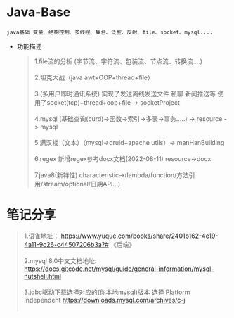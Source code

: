 # Java-Base

    java基础 变量、结构控制、多线程、集合、泛型、反射、file、socket、mysql....

* 功能描述 

  > 1.file流的分析 (字节流、字符流、包装流、节点流、转换流....) <br><br>
  > 2.坦克大战（java awt+OOP+thread+file）<br><br>
  > 3.(多用户即时通讯系统) 实现了发送离线发送文件 私聊 新闻推送等 使用了socket(tcp)+thread+oop+file -> socketProject <br><br>
  > 4.mysql (基础查询(curd)->函数->索引->多表->事务.....) -> resource -> mysql <br><br>
  > 5.满汉楼（文本）（mysql->druid+apache utils）-> manHanBuilding <br><br>
  > 6.regex 新增regex参考docx文档(2022-08-11) resource->docx <br><br>
  > 7.java8(新特性) characteristic->(lambda/function/方法引用/stream/optional/日期API...)
  

# 笔记分享
> 1.语雀地址： https://www.yuque.com/books/share/2401b162-4e19-4a11-9c26-c44507206b3a?# 《后端》<br><br>
> 2.mysql 8.0中文文档地址: https://docs.gitcode.net/mysql/guide/general-information/mysql-nutshell.html <br><br>
> 3.jdbc驱动下载选择对应的(你本地mysql)版本 选择 Platform Independent https://downloads.mysql.com/archives/c-j <br><br>

[//]: # (<img src='' alt="路线图"/>)

